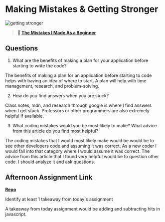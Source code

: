# Making Mistakes & Getting Stronger

![getting stronger](https://bcw.blob.core.windows.net/public/img/lesson-images/js-bootcamp-logo.jpg)

> **📖 [The Mistakes I Made As a Beginner](https://codeworksacademy.com/fs-student-guide/resources/wk2/06-Coding-Mistakes)**

## Questions

1. What are the benefits of making a plan for your application before starting to write the code?

The benefits of making a plan for an application before starting to code helps with having an idea of where to start. A plan will help with time management, research, and problem-solving.

2. How do you find answers when you are stuck?

Class notes, mdn, and research through google is where I find answers when I get stuck. Professors or other programmers are also extremely helpful if available.

3. What coding mistakes would you be most likely to make? What advice from this article do you find most helpful?

The coding mistakes that I would most likely make would be would be to see other developers code and assuming it was correct. As a new coder I would fall into that category where I would assume it was correct. The advice from this article that I found very helpful would be to question other code. I should analyze it and ask questions.

## Afternoon Assignment Link

**[Repo](https://github.com/doctorgrant99/boss_monster)**

Identify at least 1 takeaway from today's assignment

A takeaway from today assignment would be adding and subtracting hits in javascript. 
